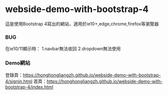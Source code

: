 # webside-demo-with-bootstrap-4

這是使用Bootstrap 4寫出的網站，適用於ie10+,edge,chrome,firefox等瀏覽器

### BUG ###
在ie10/11顯示時： 
  1.navbar無法收回
  2.dropdown無法使用

### Demo網站 ###
登錄頁：https://honghongliangzh.github.io/webside-demo-with-bootstrap-4/signin.html
首頁：https://honghongliangzh.github.io/webside-demo-with-bootstrap-4/index.html

